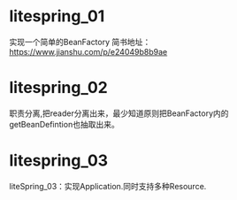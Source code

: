 
# litespring_01
实现一个简单的BeanFactory 简书地址：https://www.jianshu.com/p/e24049b8b9ae
# litespring_02
职责分离,把reader分离出来，最少知道原则把BeanFactory内的getBeanDefintion也抽取出来。
# litespring_03
liteSpring_03：实现Application.同时支持多种Resource.
